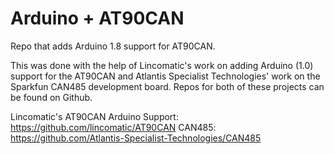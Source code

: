 # Arduino + AT90CAN
Repo that adds Arduino 1.8 support for AT90CAN.

This was done with the help of Lincomatic's work on adding Arduino (1.0) support for the AT90CAN and Atlantis Specialist Technologies' work on the Sparkfun CAN485 development board. Repos for both of these projects can be found on Github.

Lincomatic's AT90CAN Arduino Support: https://github.com/lincomatic/AT90CAN
CAN485: https://github.com/Atlantis-Specialist-Technologies/CAN485

